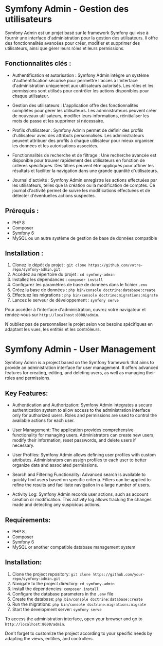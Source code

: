 # Symfony Admin - Gestion des utilisateurs

Symfony Admin est un projet basé sur le framework Symfony qui vise à fournir une interface d'administration pour la gestion des utilisateurs. Il offre des fonctionnalités avancées pour créer, modifier et supprimer des utilisateurs, ainsi que gérer leurs rôles et leurs permissions.

## Fonctionnalités clés :

- Authentification et autorisation : Symfony Admin intègre un système d'authentification sécurisé pour permettre l'accès à l'interface d'administration uniquement aux utilisateurs autorisés. Les rôles et les permissions sont utilisés pour contrôler les actions disponibles pour chaque utilisateur.

- Gestion des utilisateurs : L'application offre des fonctionnalités complètes pour gérer les utilisateurs. Les administrateurs peuvent créer de nouveaux utilisateurs, modifier leurs informations, réinitialiser les mots de passe et les supprimer si nécessaire.

- Profils d'utilisateur : Symfony Admin permet de définir des profils d'utilisateur avec des attributs personnalisés. Les administrateurs peuvent attribuer des profils à chaque utilisateur pour mieux organiser les données et les autorisations associées.

- Fonctionnalités de recherche et de filtrage : Une recherche avancée est disponible pour trouver rapidement des utilisateurs en fonction de critères spécifiques. Des filtres peuvent être appliqués pour affiner les résultats et faciliter la navigation dans une grande quantité d'utilisateurs.

- Journal d'activité : Symfony Admin enregistre les actions effectuées par les utilisateurs, telles que la création ou la modification de comptes. Ce journal d'activité permet de suivre les modifications effectuées et de détecter d'éventuelles actions suspectes.

## Prérequis :

- PHP 8
- Composer
- Symfony 6
- MySQL ou un autre système de gestion de base de données compatible

## Installation :

1. Clonez le dépôt du projet : `git clone https://github.com/votre-repo/symfony-admin.git`
2. Accédez au répertoire du projet : `cd symfony-admin`
3. Installez les dépendances : `composer install`
4. Configurez les paramètres de base de données dans le fichier `.env`
5. Créez la base de données : `php bin/console doctrine:database:create`
6. Effectuez les migrations : `php bin/console doctrine:migrations:migrate`
7. Lancez le serveur de développement : `symfony serve`

Pour accéder à l'interface d'administration, ouvrez votre navigateur et rendez-vous sur `http://localhost:8000/admin`.

N'oubliez pas de personnaliser le projet selon vos besoins spécifiques en adaptant les vues, les entités et les contrôleurs.
# Symfony Admin - User Management

Symfony Admin is a project based on the Symfony framework that aims to provide an administration interface for user management. It offers advanced features for creating, editing, and deleting users, as well as managing their roles and permissions.

## Key Features:

- Authentication and Authorization: Symfony Admin integrates a secure authentication system to allow access to the administration interface only for authorized users. Roles and permissions are used to control the available actions for each user.

- User Management: The application provides comprehensive functionality for managing users. Administrators can create new users, modify their information, reset passwords, and delete users if necessary.

- User Profiles: Symfony Admin allows defining user profiles with custom attributes. Administrators can assign profiles to each user to better organize data and associated permissions.

- Search and Filtering Functionality: Advanced search is available to quickly find users based on specific criteria. Filters can be applied to refine the results and facilitate navigation in a large number of users.

- Activity Log: Symfony Admin records user actions, such as account creation or modification. This activity log allows tracking the changes made and detecting any suspicious actions.

## Requirements:

- PHP 8
- Composer
- Symfony 6
- MySQL or another compatible database management system

## Installation:

1. Clone the project repository: `git clone https://github.com/your-repo/symfony-admin.git`
2. Navigate to the project directory: `cd symfony-admin`
3. Install the dependencies: `composer install`
4. Configure the database parameters in the `.env` file
5. Create the database: `php bin/console doctrine:database:create`
6. Run the migrations: `php bin/console doctrine:migrations:migrate`
7. Start the development server: `symfony serve`

To access the administration interface, open your browser and go to `http://localhost:8000/admin`.

Don't forget to customize the project according to your specific needs by adapting the views, entities, and controllers.

